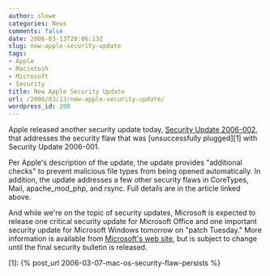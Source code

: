 ```yaml
---
author: slowe
categories: News
comments: false
date: 2006-03-13T20:06:13Z
slug: new-apple-security-update
tags:
- Apple
- Macintosh
- Microsoft
- Security
title: New Apple Security Update
url: /2006/03/13/new-apple-security-update/
wordpress_id: 200
---
```


Apple released another security update today, [Security Update 2006-002](http://docs.info.apple.com/article.html?artnum=303453), that addresses the security flaw that was [unsuccessfully plugged][1] with Security Update 2006-001.

Per Apple's description of the update, the update provides "additional checks" to prevent malicious file types from being opened automatically. In addition, the update addresses a few other security flaws in CoreTypes, Mail, apache\_mod\_php, and rsync. Full details are in the article linked above.

And while we're on the topic of security updates, Microsoft is expected to release one critical security update for Microsoft Office and one important security update for Microsoft Windows tomorrow on "patch Tuesday." More information is available from [Microsoft's web site](http://www.microsoft.com/technet/security/bulletin/advance.mspx), but is subject to change until the final security bulletin is released.

[1]: {% post_url 2006-03-07-mac-os-security-flaw-persists %}
